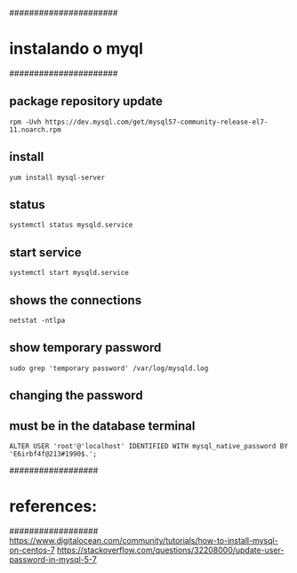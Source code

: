######################
# instalando o myql
######################

## package repository update
	rpm -Uvh https://dev.mysql.com/get/mysql57-community-release-el7-11.noarch.rpm


## install
	yum install mysql-server


## status
	systemctl status mysqld.service 


## start service
	systemctl start mysqld.service 


## shows the connections
	netstat -ntlpa


## show temporary password
	sudo grep 'temporary password' /var/log/mysqld.log


## changing the password
## must be in the database terminal
	ALTER USER 'root'@'localhost' IDENTIFIED WITH mysql_native_password BY 'E6irbf4f@213#1990$.';




##################
# references:
##################
	https://www.digitalocean.com/community/tutorials/how-to-install-mysql-on-centos-7
	https://stackoverflow.com/questions/32208000/update-user-password-in-mysql-5-7